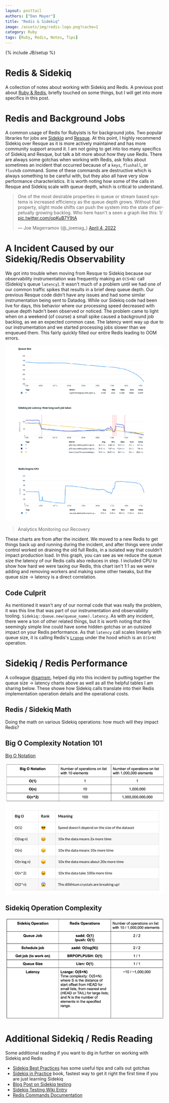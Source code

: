 ```yaml
---
layout: posttail
authors: ["Dan Mayer"]
title: "Redis & Sidekiq"
image: /assets/img/redis-logo.png?cache=1
category: Ruby
tags: [Ruby, Redis, Notes, Tips]
---
```


{% include JB/setup %}

# Redis & Sidekiq

A collection of notes about working with Sidekiq and Redis. A previous post about [Ruby & Redis](https://www.mayerdan.com/ruby/2022/03/26/ruby-redis), briefly touched on some things, but I will get into more specifics in this post.

# Redis and Background Jobs

A common usage of Redis for Rubyists is for background jobs. Two popular libraries for jobs are [Sidekiq](https://github.com/mperham/sidekiq) and [Resque](https://github.com/resque/resque). At this point, I highly recommend Sidekiq over Resque as it is more actively maintained and has more community support around it. I am not going to get into too many specifics of Sidekiq and Resque, but talk a bit more about how they use Redis. There are always some gotchas when working with Redis, ask folks about sometimes an incident that occurred because of a `keys`, `flushall`, or `flushdb` command. Some of these commands are destructive which is always something to be careful with, but they also all have very slow performance characteristics. It is worth noting how some of the calls in Resque and Sidekiq scale with queue depth, which is critical to understand.

<blockquote class="twitter-tweet"><p lang="en" dir="ltr">One of the most desirable properties in queue or stream based systems is increased efficiency as the queue depth grows. Without that property, slight mode shifts can push the system into the state of perpetually growing backlog. Who here hasn&#39;t a seen a graph like this: 1/ <a href="https://t.co/opKuB7Y9tA">pic.twitter.com/opKuB7Y9tA</a></p>&mdash; Joe Magerramov (@_joemag_) <a href="https://twitter.com/_joemag_/status/1511027555813318658?ref_src=twsrc%5Etfw">April 4, 2022</a></blockquote> <script async src="https://platform.twitter.com/widgets.js" charset="utf-8"></script>

# A Incident Caused by our Sidekiq/Redis Observability

We got into trouble when moving from Resque to Sidekiq because our observability instrumentation was frequently making an `O(S+N)` call (Sidekiq's queue `latency`). It wasn't much of a problem until we had one of our common traffic spikes that results in a brief deep queue depth. Our previous Resque code didn't have any issues and had some similar instrumentation being sent to Datadog. While our Sidekiq code had been live for days, this behavior where our processing speed decreased with queue depth hadn't been observed or noticed. The problem came to light when on a weekend (of course) a small spike caused a background job backlog, as we an expected common case. The latency went way up due to our instrumentation and we started processing jobs slower than we enqueued them. This fairly quickly filled our entire Redis leading to OOM errors.

![Redis Sidekiq Analytics](/assets/img/redis_sidekiq.png)
> Analytics Monitoring our Recovery

These charts are from after the incident. We moved to a new Redis to get things back up and running during the incident, and after things were under control worked on draining the old full Redis, in a isolated way that couldn't impact production load. In this graph, you can see as we reduce the queue size the latency of our Redis calls also reduces in step. I included CPU to show how hard we were taxing our Redis, this chart isn't 1:1 as we were adding and removing workers and making some other tweaks, but the queue size -> latency is a direct correlation. 

## Code Culprit

As mentioned it wasn't any of our normal code that was really the problem, it was this line that was part of our instrumentation and observability tooling. `Sidekiq::Queue.new(queue_name).latency`. As with any incident, there were a ton of other related things, but it is worth noting that this seemingly simple line could have some hidden gotchas or an outsized impact on your Redis performance. As that `latency` call scales linearly with queue size, it is calling Redis's [`Lrange`](https://redis.io/commands/lrange/) under the hood which is an `O(S+N)` operation.

# Sidekiq / Redis Performance

A colleague [@samsm](https://twitter.com/samsm), helped dig into this incident by putting together the queue size -> latency charts above as well as all the helpful tables I am sharing below. These showe how Sidekiq calls translate into their Redis implementation operation details and the operational costs.

## Redis / Sidekiq Math

Doing the math on various Sidekiq operations: how much will they impact Redis?

## Big O Complexity Notation 101

[Big O Notation](https://www.honeybadger.io/blog/a-rubyist-s-guide-to-big-o-notation/)

![Redis Big O](/assets/img/redis_big_o.png)

## Sidekiq Operation Complexity

![Redis Sidekiq Mapping](/assets/img/redis_sidekiq_map.png)

# Additional Sidekiq / Redis Reading

Some additional reading if you want to dig in further on working with Sidekiq and Redis

* [Sidekiq Best Practices](https://github.com/mperham/sidekiq/wiki/Best-Practices) has some useful tips and calls out gotchas
* [Sidekiq in Practice](https://nateberk.gumroad.com/l/sidekiqinpractice) book, fastest way to get it right the first time if you are just learning Sidekiq
* [Blog Post on Sidekiq testing](https://sloboda-studio.com/blog/testing-sidekiq-jobs/)
* [Sidekiq Testing Wiki Entry](https://github.com/mperham/sidekiq/wiki/Testing)
* [Redis Commands Documentation](https://redis.io/commands/)